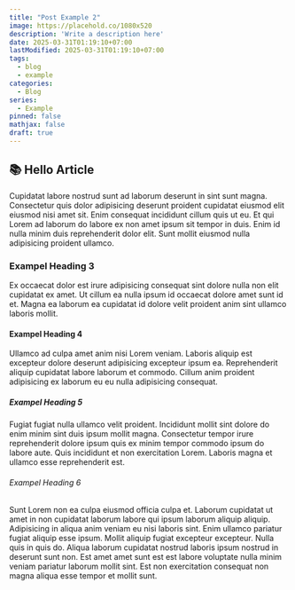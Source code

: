 ```yaml
---
title: "Post Example 2"
image: https://placehold.co/1080x520
description: 'Write a description here'
date: 2025-03-31T01:19:10+07:00
lastModified: 2025-03-31T01:19:10+07:00
tags:
  - blog
  - example
categories:
  - Blog
series:
  - Example
pinned: false
mathjax: false
draft: true
---
```


## 📚 Hello Article 
Cupidatat labore nostrud sunt ad laborum deserunt in sint sunt magna. Consectetur quis dolor adipisicing deserunt proident cupidatat eiusmod elit eiusmod nisi amet sit. Enim consequat incididunt cillum quis ut eu. Et qui Lorem ad laborum do labore ex non amet ipsum sit tempor in duis. Enim id nulla minim duis reprehenderit dolor elit. Sunt mollit eiusmod nulla adipisicing proident ullamco.

### Exampel Heading 3
Ex occaecat dolor est irure adipisicing consequat sint dolore nulla non elit cupidatat ex amet. Ut cillum ea nulla ipsum id occaecat dolore amet sunt id et. Magna ea laborum ea cupidatat id dolore velit proident anim sint ullamco laboris mollit.

#### Exampel Heading 4
Ullamco ad culpa amet anim nisi Lorem veniam. Laboris aliquip est excepteur dolore deserunt adipisicing excepteur ipsum ea. Reprehenderit aliquip cupidatat labore laborum et commodo. Cillum anim proident adipisicing ex laborum eu eu nulla adipisicing consequat.

##### Exampel Heading 5
Fugiat fugiat nulla ullamco velit proident. Incididunt mollit sint dolore do enim minim sint duis ipsum mollit magna. Consectetur tempor irure reprehenderit dolore ipsum quis ex minim tempor commodo ipsum do labore aute. Quis incididunt et non exercitation Lorem. Laboris magna et ullamco esse reprehenderit est.

###### Exampel Heading 6
Sunt Lorem non ea culpa eiusmod officia culpa et. Laborum cupidatat ut amet in non cupidatat laborum labore qui ipsum laborum aliquip aliquip. Adipisicing in aliqua anim veniam eu nisi laboris sint. Enim ullamco pariatur fugiat aliquip esse ipsum.
Mollit aliquip fugiat excepteur excepteur. Nulla quis in quis do. Aliqua laborum cupidatat nostrud laboris ipsum nostrud in deserunt sunt non. Est amet amet sunt est est labore voluptate nulla minim veniam pariatur laborum mollit sint. Est non exercitation consequat non magna aliqua esse tempor et mollit sunt.